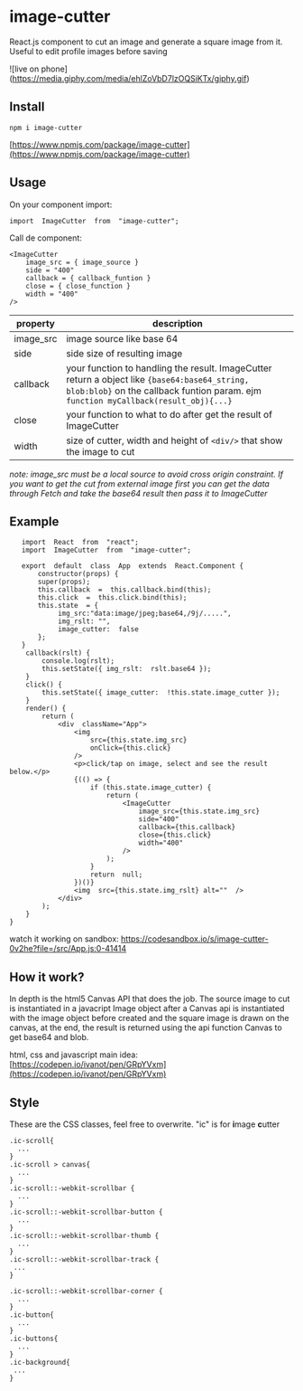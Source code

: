 # image-cutter

React.js component to cut an image and generate a square image from it.
Useful to edit profile images before saving

![live on phone]
(https://media.giphy.com/media/ehlZoVbD7lzOQSiKTx/giphy.gif)

## Install
    npm i image-cutter
[https://www.npmjs.com/package/image-cutter](https://www.npmjs.com/package/image-cutter)

## Usage

On your component import:

    import  ImageCutter  from  "image-cutter";
Call de component:

    <ImageCutter
	    image_src = { image_source }
	    side = "400"
	    callback = { callback_funtion }
	    close = { close_function }
	    width = "400"
	/>
|property|  description|
|--|--|
|image_src| image source like base 64|
|side| side size of resulting image |
|callback| your function to handling the result. ImageCutter return a object like `{base64:base64_string, blob:blob}` on the callback funtion param. ejm `function myCallback(result_obj){...}`
|close| your function to what to do after get the result of ImageCutter
|width| size of cutter, width and height of `<div/>` that show the image to cut

*note: image_src must be a local source to avoid cross origin constraint. If you want to get the cut from external image first you can get the data through Fetch and take the base64 result then pass it to ImageCutter*



## Example

   

   

       import  React  from  "react";
       import  ImageCutter  from  "image-cutter";
        
       export  default  class  App  extends  React.Component {
	       constructor(props) {
		   super(props);
		   this.callback  =  this.callback.bind(this);
		   this.click  =  this.click.bind(this);
		   this.state  = {
			    img_src:"data:image/jpeg;base64,/9j/.....",
			    img_rslt: "",
				image_cutter:  false
		   };
	   }
	    callback(rslt) {
		    console.log(rslt);
		    this.setState({ img_rslt:  rslt.base64 });
	    }
	    click() {
		    this.setState({ image_cutter:  !this.state.image_cutter });
	    }
	    render() {
		    return (
			    <div  className="App">
					<img
					    src={this.state.img_src}
					    onClick={this.click}
				    />
				    <p>click/tap on image, select and see the result below.</p>
				    {(() => {
					    if (this.state.image_cutter) {
						    return (
							    <ImageCutter
								    image_src={this.state.img_src}
								    side="400"
								    callback={this.callback}
								    close={this.click}
								    width="400"
							    />
						    );
					    }
					    return  null;
					})()}
					<img  src={this.state.img_rslt} alt=""  />
			    </div>
		    );
	    }
	}

watch it working on sandbox:
https://codesandbox.io/s/image-cutter-0v2he?file=/src/App.js:0-41414

## How it work?

In depth is the html5 Canvas API that does the job. The source image to cut is instantiated in a javacript Image object after a Canvas api is instantiated with the image object before created and the square image is drawn on the canvas, at the end, the result is returned using the api function Canvas to get base64 and blob.

html, css and javascript main idea: [https://codepen.io/ivanot/pen/GRpYVxm](https://codepen.io/ivanot/pen/GRpYVxm)

## Style
These are the CSS classes, feel free to overwrite.
"ic" is for **i**mage **c**utter

    .ic-scroll{
      ...
    }
    .ic-scroll > canvas{
      ...
    }
    .ic-scroll::-webkit-scrollbar {
      ...
    }
    .ic-scroll::-webkit-scrollbar-button {
      ...
    }
    .ic-scroll::-webkit-scrollbar-thumb {
      ...
    }
    .ic-scroll::-webkit-scrollbar-track {
     ...
    }
    
    .ic-scroll::-webkit-scrollbar-corner {
      ...
    }
    .ic-button{
      ...
    }
    .ic-buttons{
      ...
    }
    .ic-background{
     ...
    }

